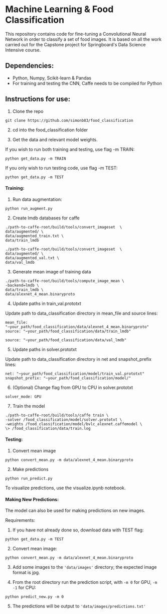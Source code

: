 # Machine Learning & Food Classification

This repository contains code for fine-tuning a Convolutional Neural Network in order to classify a set of food images. It is based on all the work carried out for the Capstone project for Springboard's Data Science Intensive course. 

## Dependencies:

- Python, Numpy, Scikit-learn & Pandas
- For training and testing the CNN, Caffe needs to be compiled for Python

## Instructions for use:

1. Clone the repo 

~~~~
git clone https://github.com/simonb83/food_classification
~~~~

2. cd into the food_classification folder

3. Get the data and relevant model weights. 
 
If you wish to run both training and testing, use flag -m TRAIN:

~~~~
python get_data.py -m TRAIN
~~~~

If you only wish to run testing code, use flag -m TEST:

~~~~
python get_data.py -m TEST
~~~~

#### Training:

1. Run data augmentation:

~~~~
python run_augment.py
~~~~

2. Create lmdb databases for caffe

~~~~
./path-to-caffe-root/build/tools/convert_imageset  \
data/augmented/ \
data/augmented_train.txt \
data/train_lmdb

./path-to-caffe-root/build/tools/convert_imageset  \
data/augmented/ \
data/augmented_val.txt \
data/val_lmdb
~~~~

3. Generate mean image of training data

~~~~
./path-to-caffe-root/build/tools/compute_image_mean \
-backend=lmdb \
data/train_lmdb \
data/alexnet_4_mean.binaryproto
~~~~

4. Update paths in train_val.prototxt

Update path to data_classification directory in mean_file and source lines:

~~~~
mean_file: "~your_path/food_classification/data/alexnet_4_mean.binaryproto"
source: "~your_path/food_classification/data/train_lmdb"

source: "~your_path/food_classification/data/val_lmdb"
~~~~

5. Update paths in solver.prototxt

Update path to data_classification directory in net and snapshot_prefix lines:

~~~~
net: "~your_path/food_classification/model/train_val.prototxt"
snapshot_prefix: "~your_path/food_classification/model/"
~~~~

6. (Optional) Change flag from GPU to CPU in solver.prototxt
~~~~
solver_mode: GPU
~~~~

7. Train the model

~~~~
./path-to-caffe-root/build/tools/caffe train \
-solver /food_classification/model/solver.prototxt \
-weights /food_classification/model/bvlc_alexnet.caffemodel \
\> /food_classification/data/train.log
~~~~


#### Testing:

1. Convert mean image

~~~~
python convert_mean.py -m data/alexnet_4_mean.binaryproto
~~~~

2. Make predictions

~~~~
python run_predict.py
~~~~

To visualize predictions, use the visualize.ipynb notebook.


#### Making New Predictions:

The model can also be used for making predictions on new images.

Requirements:

1. If you have not already done so, download data with TEST flag:

~~~~
python get_data.py -m TEST
~~~~

2. Convert mean image:

~~~~
python convert_mean.py -m data/alexnet_4_mean.binaryproto
~~~~

3. Add some images to the `'data/images'` directory; the expected image format is jpg.

4. From the root directory run the prediction script, with `-m 0` for GPU, `-m -1` for CPU:

~~~~
python predict_new.py -m 0
~~~~

5. The predictions will be output to `'data/images/predictions.txt'`

